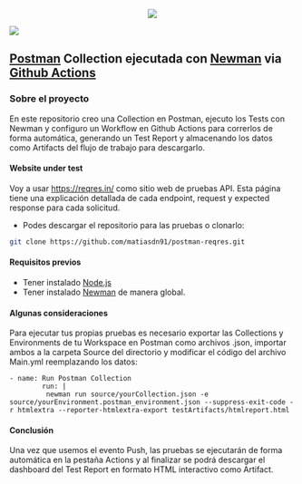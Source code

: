 <p align="center">
  <a href="https://www.linkedin.com/in/matias-damian-nazadek/"><img src="https://img.shields.io/badge/Matias%20Nazadek-LinkedIn-informational" style="max-height: 300px;" style="max-height: 300px;"></a>
</p>

<a href="https://www.postman.com/"><img src="https://miro.medium.com/max/1400/1*B8wqVr1Yd5COhcTXdKIv-Q.png" /></a><br />

## [Postman](https://www.postman.com/) Collection ejecutada con [Newman](https://www.npmjs.com/package/newman) via [Github Actions](https://docs.github.com/es/actions) 

### Sobre el proyecto

En este repositorio creo una Collection en Postman, ejecuto los Tests con Newman y configuro un Workflow en Github Actions para correrlos de forma automática, generando un Test Report y almacenando los datos como Artifacts del flujo de trabajo para descargarlo.

#### Website under test
Voy a usar https://reqres.in/ como sitio web de pruebas API. Esta página tiene una explicación detallada de cada endpoint, request y expected response para cada solicitud.

- Podes descargar el repositorio para  las pruebas o clonarlo:
```bash
git clone https://github.com/matiasdn91/postman-reqres.git
```

#### Requisitos previos

- Tener instalado [Node.js](https://nodejs.org/es/download/)
- Tener instalado [Newman](https://www.npmjs.com/package/newman) de manera global.

#### Algunas consideraciones
Para ejecutar tus propias pruebas es necesario exportar las Collections y Environments de tu Workspace en Postman como archivos .json, importar ambos a la carpeta Source del directorio y modificar el código del archivo Main.yml reemplazando los datos:

```
- name: Run Postman Collection        
        run: | 
         newman run source/yourCollection.json -e source/yourEnvironment.postman_environment.json --suppress-exit-code -r htmlextra --reporter-htmlextra-export testArtifacts/htmlreport.html 

```
#### Conclusión
Una vez que usemos el evento Push, las pruebas se ejecutarán de forma automática en la pestaña Actions y al finalizar se podrá descargar el dashboard del Test Report en formato HTML interactivo como Artifact.
